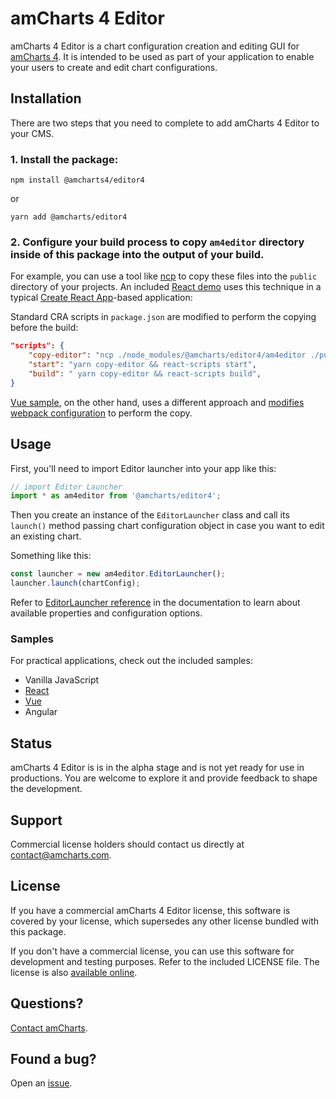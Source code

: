 # amCharts 4 Editor

amCharts 4 Editor is a chart configuration creation and editing GUI for [amCharts 4](https://amcharts.com).
It is intended to be used as part of your application to enable your users to create and edit chart configurations.

## Installation

There are two steps that you need to complete to add amCharts 4 Editor to your CMS.

### 1. Install the package:

```
npm install @amcharts4/editor4
```

or 

```
yarn add @amcharts/editor4
```

### 2. Configure your build process to copy `am4editor` directory inside of this package into the output of your build.

For example, you can use a tool like [ncp](https://www.npmjs.com/package/ncp) to copy these files into the `public` 
directory of your projects. An included [React demo](https://github.com/amcharts/editor4/tree/master/samples/react/am4editor-react-sample)
uses this technique in a typical [Create React App](https://github.com/facebook/create-react-app)-based application:

Standard CRA scripts in `package.json` are modified to perform the copying before the build:

```json
"scripts": {
    "copy-editor": "ncp ./node_modules/@amcharts/editor4/am4editor ./public/am4editor",
    "start": "yarn copy-editor && react-scripts start",
    "build": " yarn copy-editor && react-scripts build",
}
```

[Vue sample](https://github.com/amcharts/editor4/tree/master/samples/vue/am4editor-vue-sample), on the other hand, uses a different approach and [modifies webpack configuration](https://github.com/amcharts/editor4/blob/master/samples/vue/am4editor-vue-sample/vue.config.js) to perform the copy.

## Usage

First, you'll need to import Editor launcher into your app like this:

```javascript
// import Editor Launcher
import * as am4editor from '@amcharts/editor4';
```

Then you create an instance of the `EditorLauncher` class and call its `launch()`
method passing chart configuration object in case you want to edit an existing chart. 

Something like this:

```javascript
const launcher = new am4editor.EditorLauncher();
launcher.launch(chartConfig);
```

Refer to [EditorLauncher reference](https://www.amcharts.com/docs/editor4/reference/editorlauncher/) 
in the documentation to learn about available properties and configuration options.

### Samples

For practical applications, check out the included samples:

- Vanilla JavaScript
- [React](https://github.com/amcharts/editor4/tree/master/samples/react/)
- [Vue](https://github.com/amcharts/editor4/tree/master/samples/vue/)
- Angular

## Status

amCharts 4 Editor is is in the alpha stage and is not yet ready for use in productions. 
You are welcome to explore it and provide feedback to shape the development.

## Support

Commercial license holders should contact us directly at [contact@amcharts.com](mailto:contact@amcharts.com).

## License

If you have a commercial amCharts 4 Editor license, this software is covered by your
license, which supersedes any other license bundled with this package.

If you don't have a commercial license, you can use this software for development and testing purposes. Refer to the included LICENSE file. The license is also
[available online](https://github.com/amcharts/editor4/blob/master/LICENSE).

## Questions?

[Contact amCharts](mailto:contact@amcharts.com).


## Found a bug?

Open an [issue](https://github.com/amcharts/editor4/issues).
